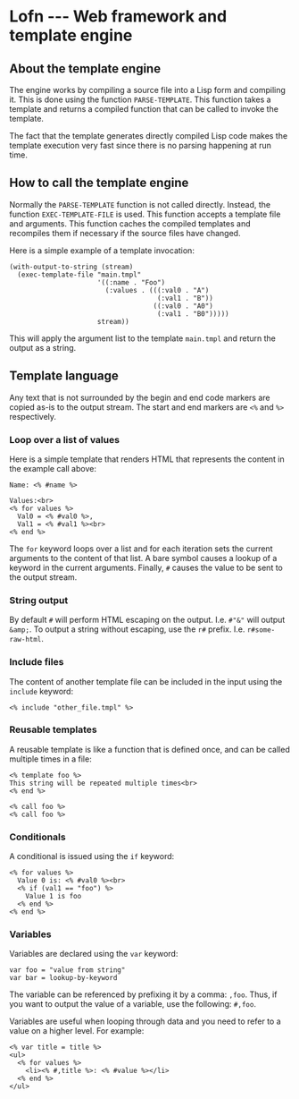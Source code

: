 # Lofn --- Web framework and template engine

## About the template engine

The engine works by compiling a source file into a Lisp form and
compiling it. This is done using the function `PARSE-TEMPLATE`. This
function takes a template and returns a compiled function that can be
called to invoke the template.

The fact that the template generates directly compiled Lisp code makes
the template execution very fast since there is no parsing happening
at run time.

## How to call the template engine

Normally the `PARSE-TEMPLATE` function is not called directly.
Instead, the function `EXEC-TEMPLATE-FILE` is used. This function
accepts a template file and arguments. This function caches the
compiled templates and recompiles them if necessary if the source
files have changed.

Here is a simple example of a template invocation:

```
(with-output-to-string (stream)
  (exec-template-file "main.tmpl"
                      '((:name . "Foo")
                        (:values . (((:val0 . "A")
                                     (:val1 . "B"))
                                    ((:val0 . "A0")
                                     (:val1 . "B0")))))
                      stream))
```

This will apply the argument list to the template `main.tmpl` and
return the output as a string.

## Template language

Any text that is not surrounded by the begin and end code markers are
copied as-is to the output stream. The start and end markers are `<%`
and `%>` respectively.

### Loop over a list of values

Here is a simple template that renders HTML that represents the
content in the example call above:

```
Name: <% #name %>

Values:<br>
<% for values %>
  Val0 = <% #val0 %>,
  Val1 = <% #val1 %><br>
<% end %>
```

The `for` keyword loops over a list and for each iteration sets the
current arguments to the content of that list. A bare symbol causes a
lookup of a keyword in the current arguments. Finally, `#` causes the
value to be sent to the output stream.

### String output

By default `#` will perform HTML escaping on the output. I.e. `#"&"`
will output `&amp;`. To output a string without escaping, use the `r#`
prefix. I.e. `r#some-raw-html`.

### Include files

The content of another template file can be included in the input
using the `include` keyword:

```
<% include "other_file.tmpl" %>
```

### Reusable templates

A reusable template is like a function that is defined once, and can
be called multiple times in a file:

```
<% template foo %>
This string will be repeated multiple times<br>
<% end %>

<% call foo %>
<% call foo %>
```

### Conditionals

A conditional is issued using the `if` keyword:

```
<% for values %>
  Value 0 is: <% #val0 %><br>
  <% if (val1 == "foo") %>
    Value 1 is foo
  <% end %>
<% end %>
```

### Variables

Variables are declared using the `var` keyword:

```
var foo = "value from string"
var bar = lookup-by-keyword
```

The variable can be referenced by prefixing it by a comma: `,foo`.
Thus, if you want to output the value of a variable, use the
following: `#,foo`.

Variables are useful when looping through data and you need to refer
to a value on a higher level. For example:

```
<% var title = title %>
<ul>
  <% for values %>
    <li><% #,title %>: <% #value %></li>
  <% end %>
</ul>
```
